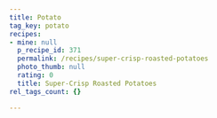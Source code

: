 ```yaml
---
title: Potato
tag_key: potato
recipes:
- mine: null
  p_recipe_id: 371
  permalink: /recipes/super-crisp-roasted-potatoes
  photo_thumb: null
  rating: 0
  title: Super-Crisp Roasted Potatoes
rel_tags_count: {}

---
```

